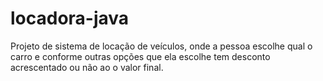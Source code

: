 # locadora-java
 Projeto de sistema de locação de veículos, onde a pessoa escolhe qual o carro e conforme outras opções que ela escolhe tem desconto acrescentado ou não ao o valor final. 
